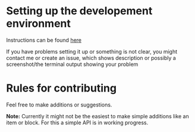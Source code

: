 # Setting up the developement environment
Instructions can be found [here](setup-dev.md)

If you have problems setting it up or something is not clear, you might
contact me or create an issue, which shows description or possibly a
screenshot/the terminal output showing your problem

# Rules for contributing
Feel free to make additions or suggestions.

**Note:** Currently it might not be the easiest to make simple additions like an item or block.
For this a simple API is in working progress.